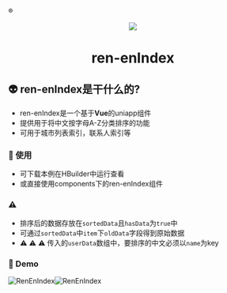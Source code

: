 :registered: 
<p align="center">
  <img src="https://ftp.bmp.ovh/imgs/2020/05/470e1ae89917f91f.png">
</p>
<h1 align="center"> ren-enIndex</h1>

##  :alien: ren-enIndex是干什么的?

* ren-enIndex是一个基于**Vue**的uniapp组件
* 提供用于将中文按字母A-Z分类排序的功能
* 可用于城市列表索引，联系人索引等


###  :rocket: 使用

* 可下载本例在HBuilder中运行查看
* 或直接使用components下的ren-enIndex组件

###  :warning:
* 排序后的数据存放在`sortedData`且`hasData`为`true`中
* 可通过`sortedData`中`item`下`oldData`字段得到原始数据
* :warning: :warning: :warning: 传入的`userData`数组中，要排序的中文必须以`name`为key


### :eyes: Demo


![RenEnIndex](https://ftp.bmp.ovh/imgs/2020/05/77a08fe4d29c9bea.png)![RenEnIndex](https://ftp.bmp.ovh/imgs/2020/05/6e22be5c51b8ef41.png)
